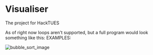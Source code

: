 # Visualiser
The project for HackTUES

As of right now loops aren't supported, but a full program would look something like this:
EXAMPLES:

![bubble_sort_image](/home/niki/Documents/C/Visualiser/Examples/bubble_sort_example.jpg)